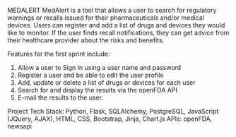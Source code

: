 MEDALERT
MedAlert is a tool that allows a user to search for regulatory warnings or recalls issued for their pharmaceuticals and/or medical devices. Users can register and add a list of drugs and devices they would like to monitor. If the user finds recall notifications, they can get advice from their healthcare provider about the risks and benefits.

Features for the first sprint include: 
1. Allow a user to Sign In using a user name and password 
2. Register a user and be able to edit the user profile 
3. Add, update or delete a list of drugs or devices for each user 
4. Search for and display the results via the openFDA API 
5. E-mail the results to the user.

Project Tech Stack:
Python, Flask, SQLAlchemy, PostgreSQL, JavaScript (JQuery, AJAX), HTML, CSS, Bootstrap, Jinja, Chart.js
APIs:
openFDA, newsapi
